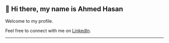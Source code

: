 <!-- GitHub Profile README -->
## 👋 Hi there, my name is Ahmed Hasan

Welcome to my profile.

Feel free to connect with me on [LinkedIn](https://www.linkedin.com/in/-ahmed-hasan).

---
<!--
**ahmed-hasan-kr/ahmed-hasan-kr** is a ✨ _special_ ✨ repository because its `README.md` (this file) appears on your GitHub profile.

Here are some ideas to get you started:

- 🔭 I’m currently working on ...
- 🌱 I’m currently learning ...
- 👯 I’m looking to collaborate on ...
- 🤔 I’m looking for help with ...
- 💬 Ask me about ...
- 📫 How to reach me: ...
- 😄 Pronouns: ...
- ⚡ Fun fact: ...
-->
